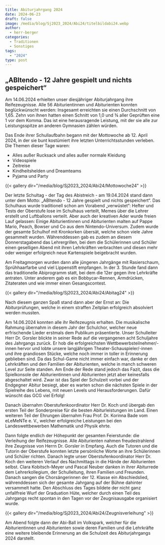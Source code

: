 ```yaml
---
title: Abiturjahrgang 2024
date: 2024-06-23
draft: false
image: /media/blog/Sj2023_2024/Abi24/titelbildabi24.webp
author:
  - herr-berger
categories:
  - Traditionen
  - Sonstiges
tags:
  - "2024"
type: post
---
```

## „ABItendo - 12 Jahre gespielt und nichts gespeichert“

Am 14.06.2024 erhielten unser diesjähriger Abiturjahrgang ihre Reifezeugnisse. Alle 56 Abiturientinnen und Abiturienten konnten beglückwünscht werden: Insgesamt erreichten sie einen Durchschnitt von 1,65. Zehn von ihnen hatten einen Schnitt von 1,0 und ¾ aller Geprüften eine 1 vor dem Komma. Das ist eine herausragende Leistung, mit der sie alle zur Leistungsspitze an anderen Gymnasien zählen würden.

Das Ende ihrer Schullaufbahn begann mit der Mottowoche ab 12. April 2024, in der sie bunt kostümiert ihre letzten Unterrichtsstunden verleben. Die Themen dieser Tage waren:

- Alles außer Rucksack und alles außer normale Kleidung
- Videospiele
- Zeitreise
- Kindheitshelden und Dreamteams
- Pyjama und Party

{{< gallery dir="/media/blog/Sj2023_2024/Abi24/Mottowoche24" >}}

Der letzte Schultag - der Tag des Abistreich - am 19.04.2024 stand dann unter dem Motto: „ABItendo - 12 Jahre gespielt und nichts gespeichert“. Das Schulhaus wurde traditionell schon am Vorabend „verwüstet“: Hefter und Tests der Oberstufe lose im Schulhaus verteilt, Memes über die Lehrer erstellt und Luftballons verteilt. Aber auch der kreativen Ader wurde freien Lauf gelassen: Einige Abiturientinnen und Abiturienten malten auf Pappe Mario, Peach, Bowser und Co aus dem Nintendo-Universum. Zudem wurde der gesamte Schulhof mit Kronkorken übersät, welche schon viele Jahre gesammelt wurden. Währenddessen gab es zudem an diesem Donnerstagabend das Lehrergrillen, bei dem die Schülerinnen und Schüler einen geselligen Abend mit ihren Lehrkräften verbrachten und diesen mehr oder weniger erfolgreich neue Kartenspiele beigebracht wurden.

Am Freitagmorgen wurden dann alle jüngeren Jahrgänge mit Rasierschaum, Sprühhaarfarbe und viel Lippenstift empfangen. In der 3. Stunde fand dann das traditionelle Abiprogramm statt, bei dem die 12er gegen ihre Lehrkräfte antraten. Unter anderem gab es ein Bobbycar-Rennen, Armdrücken, Zitateraten und wie immer einen Gesangscontest.



{{< gallery dir="/media/blog/Sj2023_2024/Abi24/Abitag24" >}}



Nach diesem ganzen Spaß stand dann aber der Ernst an: Die Abiturprüfungen, welche in einem straffen Zeitplan erfolgreich absolviert werden mussten.

Am 14.06.2024 konnten alle ihr Reifezeugnis erhalten. Die musikalische Rahmung übernahm in diesem Jahr der Schulchor, welcher neue erfrischende Lieder erstmals dem Publikum präsentierte. Unser Schulleiter Herr Dr. Gorsler blickte in seiner Rede auf die vergangenen acht Schuljahre des Jahrgangs zurück. Er hob die erfolgreichsten Wettbewerbsteilnehmer/-innen hervor und lobte unsere langjährigen Theater-Schauspieler/-innen und ihre grandiosen Stücke, welche noch immer in toller in Erinnerung geblieben sind. Da das Schul-Game nicht immer einfach war, danke er den Lehrkräften und den Familien der Abiturienten, welche in manch schweren Level zur Seite standen. Am Ende der Rede stand jedoch das Fazit, dass die Spielkonsole der Abiturientinnen und Abiturienten jetzt aber keinesfalls abgeschaltet wird. Zwar ist das Spiel der Schulzeit vorbei und der Endgegner Abitur besiegt, aber es warten schon die nächsten Spiele in der Spielreihe des Lebens, mit neuen Levels und Herausforderungen. Dafür wünscht das GCG viel Erfolg!

Danach übernahm Oberstufenkoordinator Herr Dr. Koch und übergab den ersten Teil der Sonderpreise für die besten Abiturleistungen im Land. Einen weiteren Teil der Ehrungen übernahm Frau Prof. Dr. Korinna Bade vom eLeMeNTe e. V., welcher erfolgreiche Leistungen bei den Landeswettbewerben Mathematik und Physik ehrte.

Dann folgte endlich der Höhepunkt der gesamten Feierstunde: die Verleihung der Reifezeugnisse. Alle Abiturienten nahmen freudestrahlend ihre Zeugnisse von Herrn Dr. Gorsler in Empfang. Auch die Tutoren und die Tutorin der Oberstufe konnten letzte persönliche Worte an ihre Schülerinnen und Schüler richten. Danach legte unser Oberstufenkoordinator Herr Dr. Koch den weiteren Verlauf des Nachmittags in die Hände der Abiturienten selbst. Clara Kobitsch-Meyer und Pascal Neuber danken in ihrer Abiturrede dem Lehrerkollegium, der Schulleitung, ihren Familien und Freunden. Danach sangen die Chorsängerinnen der 12. Klasse ein Abschiedslied, währenddessen sich der gesamte Jahrgang auf der Bühne dahinter versammelt hatte. Den Abschluss des Tages bildete der nicht ganz unfallfreie Wurf der Graduation Hüte, welcher durch einen Teil des Jahrgangs recht spontan in den Tagen vor der Zeugnisausgabe organisiert wurde.

{{< gallery dir="/media/blog/Sj2023_2024/Abi24/Zeugnisverleihung" >}}

Am Abend folgte dann der Abi-Ball im Volkspark, welcher für die Abiturientinnen und Abiturienten sowie deren Familien und die Lehrkräfte eine weitere bleibende Erinnerung an die Schulzeit des Abiturjahrgangs 2024 darstellt.
